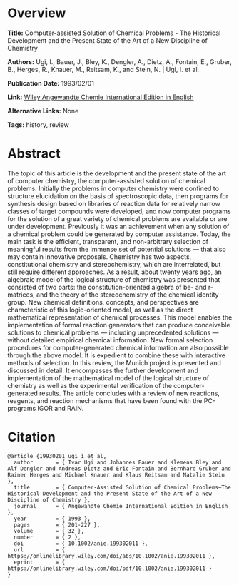 # Overview
**Title:**
Computer-assisted Solution of Chemical Problems - The Historical Development and the Present State of the Art of a New Discipline of Chemistry

**Authors:**
Ugi, I., Bauer, J., Bley, K., Dengler, A., Dietz, A., Fontain, E., Gruber, B., Herges, R., Knauer, M., Reitsam, K., and Stein, N. |
Ugi, I. et al.

**Publication Date:**
1993/02/01

**Link:**
[Wiley Angewandte Chemie International Edition in English](https://onlinelibrary.wiley.com/doi/epdf/10.1002/anie.199302011)

**Alternative Links:**
None

**Tags:**
history, review


# Abstract
The topic of this article is the development and the present state of the art of computer chemistry, the computer-assisted solution of chemical problems.
Initially the problems in computer chemistry were confined to structure elucidation on the basis of spectroscopic data, then programs for synthesis design based on libraries of reaction data for relatively narrow classes of target compounds were developed, and now computer programs for the solution of a great variety of chemical problems are available or are under development.
Previously it was an achievement when any solution of a chemical problem could be generated by computer assistance.
Today, the main task is the efficient, transparent, and non-arbitrary selection of meaningful results from the immense set of potential solutions — that also may contain innovative proposals.
Chemistry has two aspects, constitutional chemistry and stereochemistry, which are interrelated, but still require different approaches.
As a result, about twenty years ago, an algebraic model of the logical structure of chemistry was presented that consisted of two parts: the constitution-oriented algebra of be- and r-matrices, and the theory of the stereochemistry of the chemical identity group.
New chemical definitions, concepts, and perspectives are characteristic of this logic-oriented model, as well as the direct mathematical representation of chemical processes.
This model enables the implementation of formal reaction generators that can produce conceivable solutions to chemical problems — including unprecedented solutions — without detailed empirical chemical information.
New formal selection procedures for computer-generated chemical information are also possible through the above model.
It is expedient to combine these with interactive methods of selection.
In this review, the Munich project is presented and discussed in detail.
It encompasses the further development and implementation of the mathematical model of the logical structure of chemistry as well as the experimental verification of the computer-generated results.
The article concludes with a review of new reactions, reagents, and reaction mechanisms that have been found with the PC-programs IGOR and RAIN.


# Citation
```
@article {19930201_ugi_i_et_al,
  author       = { Ivar Ugi and Johannes Bauer and Klemens Bley and Alf Dengler and Andreas Dietz and Eric Fontain and Bernhard Gruber and Rainer Herges and Michael Knauer and Klaus Reitsam and Natalie Stein },
  title        = { Computer-Assisted Solution of Chemical Problems—The Historical Development and the Present State of the Art of a New Discipline of Chemistry },
  journal      = { Angewandte Chemie International Edition in English },
  year         = { 1993 },
  pages        = { 201-227 },
  volume       = { 32 },
  number       = { 2 },
  doi          = { 10.1002/anie.199302011 },
  url          = { https://onlinelibrary.wiley.com/doi/abs/10.1002/anie.199302011 },
  eprint       = { https://onlinelibrary.wiley.com/doi/pdf/10.1002/anie.199302011 }
}
```
